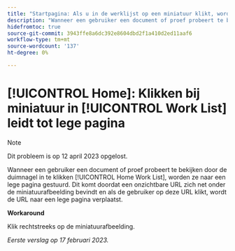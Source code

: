 ```yaml
---
title: "Startpagina: Als u in de werklijst op een miniatuur klikt, wordt de pagina leeg."
description: "Wanneer een gebruiker een document of proef probeert te bekijken door de duimnagel in de Lijst van het Werk van het Huis te klikken, worden zij geleid aan een lege pagina. Dit komt omdat een onzichtbare URL zich net onder de miniatuurafbeelding bevindt en als de gebruiker op deze URL klikt, wordt de URL naar een lege pagina verplaatst."
hidefromtoc: true
source-git-commit: 3943ffe8a6dc392e8604dbd2f1a410d2ed11aaf6
workflow-type: tm+mt
source-wordcount: '137'
ht-degree: 0%

---
```



# [!UICONTROL Home]: Klikken bij miniatuur in [!UICONTROL Work List] leidt tot lege pagina

>[!NOTE]
>
>Dit probleem is op 12 april 2023 opgelost.

Wanneer een gebruiker een document of proef probeert te bekijken door de duimnagel in te klikken [!UICONTROL Home Work List], worden ze naar een lege pagina gestuurd. Dit komt doordat een onzichtbare URL zich net onder de miniatuurafbeelding bevindt en als de gebruiker op deze URL klikt, wordt de URL naar een lege pagina verplaatst.

**Workaround**

Klik rechtstreeks op de miniatuurafbeelding.

_Eerste verslag op 17 februari 2023._

